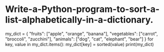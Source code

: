 # Write-a-Python-program-to-sort-a-list-alphabetically-in-a-dictionary.
my_dict = {
"fruits": ["apple", "orange", "banana"],
"vegetables": ["carrot", "broccoli", "zucchini"],
"animals": ["dog", "cat", "elephant", "bear"]
}
for key, value in my_dict.items():
my_dict[key] = sorted(value)
print(my_dict)
